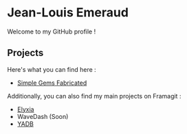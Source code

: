 # Jean-Louis Emeraud

Welcome to my GitHub profile ! 

## Projects

Here's what you can find here : 

- [Simple Gems Fabricated](https://github.com/xotakfr/simple-gems-fabricated)

Additionally, you can also find my main projects on Framagit : 

- [Elyxia](https://framagit.org/elyxia)
- WaveDash (Soon)
- [YADB](https://framagit.org/xotak/yadb)
